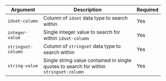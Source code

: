 | Argument | Description | Required |
|---|---|---|
| `idset-column` | Column of `idset` data type to search within | Yes |
| `integer-value` | Single integer value to search for within `idset-column` | Yes |
| `stringset-column` | Column of `stringset` data type to search within | Yes |
| `string-value` | Single string value contained in single quotes to search for within `stringset-column` | Yes |